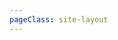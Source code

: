 ```yaml
---
pageClass: site-layout
---
```


<site-list v-for="model in siteData" :key="model.title" :title="model.title" :data="model.items" />
<script setup>
// 网址导航页面的数据
import siteData from "./_data/index.js";
</script>